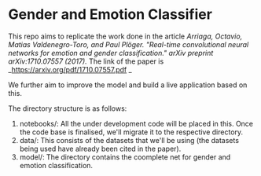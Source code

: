 # Gender and Emotion Classifier

This repo aims to replicate the work done in the article _Arriaga, Octavio, Matias Valdenegro-Toro, and Paul Plöger. "Real-time convolutional neural networks for emotion and gender classification." arXiv preprint arXiv:1710.07557 (2017)._ The link of the paper is _https://arxiv.org/pdf/1710.07557.pdf _

We further aim to improve the model and build a live application based on this.

The directory structure is as follows:
1. notebooks/: All the under development code will be placed in this. Once the code base is finalised, we'll migrate it to the respective directory.
2. data/: This consists of the datasets that we'll be using (the datasets being used have already been cited in the paper).
3. model/: The directory contains the coomplete net for gender and emotion classification.